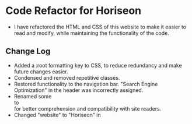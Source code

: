 # Code Refactor for Horiseon

* I have refactored the HTML and CSS of this website to make it easier to read and modify, while maintaining the functionality of the code.

## Change Log

* Added a :root formatting key to CSS, to reduce redundancy and make future changes easier.
* Condensed and removed repetitive classes.
* Restored functionality to the navigation bar. "Search Engine Optimization" in the header was incorrectly assigned.
* Renamed some <div> to <section> for better comprehension and compatibility with site readers.
* Changed "website" to "Horiseon" in <title>.
* Cleaned up code spacing.

## Live Site link
 
 * http://brenhamp.github.io/Horiseon

 * For a screenshot of what the site should look like, see horiseon-site-screenshot.png

 * If you have questions, comments, or concerns, I can be reached at brenhampozzi@yahoo.com

 Thanks for reading!
